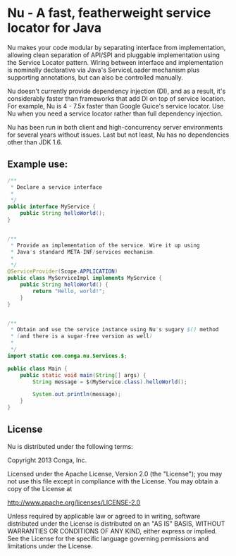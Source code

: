 Nu - A fast, featherweight service locator for Java
===================================================

Nu makes your code modular by separating interface from implementation, allowing clean separation of API/SPI and pluggable implementation using the Service Locator pattern. Wiring between interface and implementation is nominally declarative via Java's ServiceLoader mechanism plus supporting annotations, but can also be controlled manually.

Nu doesn't currently provide dependency injection (DI), and as a result, it's considerably faster than frameworks that add DI on top of service location. For example, Nu is 4 - 7.5x faster than Google Guice's service locator. Use Nu when you need a service locator rather than full dependency injection.

Nu has been run in both client and high-concurrency server environments for several years without issues. Last but not least, Nu has no dependencies other than JDK 1.6.

		
Example use:
------------
```java
/**
 * Declare a service interface
 *
 */
public interface MyService {
	public String helloWorld();
}


/**
 * Provide an implementation of the service. Wire it up using
 * Java's standard META-INF/services mechanism.
 *
 */
@ServiceProvider(Scope.APPLICATION)
public class MyServiceImpl implements MyService {
	public String helloWorld() {
		return "Hello, world!";
	}
}


/**
 * Obtain and use the service instance using Nu's sugary $() method
 * (and there is a sugar-free version as well)
 *
 */
import static com.conga.nu.Services.$;

public class Main {
	public static void main(String[] args) {
		String message = $(MyService.class).helloWorld();

		System.out.println(message);
	}
}
```

License
-------

Nu is distributed under the following terms:

Copyright 2013 Conga, Inc.

Licensed under the Apache License, Version 2.0 (the "License");
you may not use this file except in compliance with the License.
You may obtain a copy of the License at

 http://www.apache.org/licenses/LICENSE-2.0

Unless required by applicable law or agreed to in writing, software
distributed under the License is distributed on an "AS IS" BASIS,
WITHOUT WARRANTIES OR CONDITIONS OF ANY KIND, either express or implied.
See the License for the specific language governing permissions and
limitations under the License.